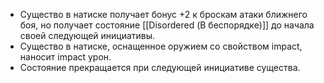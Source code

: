 - Существо в натиске получает бонус +2 к броскам атаки ближнего боя, но получает состояние [[Disordered (В беспорядке)]] до начала своей следующей инициативы. 
- Существо в натиске, оснащенное оружием со свойством impact, наносит impact урон. 
- Состояние прекращается при следующей инициативе существа.